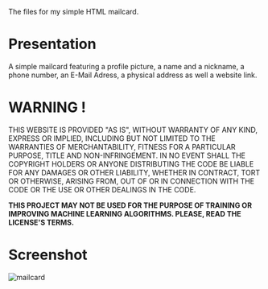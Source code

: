 The files for my simple HTML mailcard.

# Presentation
A simple mailcard featuring a profile picture, a name and a nickname, a phone number, an E-Mail Adress, a physical address as well a website link.

# WARNING !
THIS WEBSITE IS PROVIDED "AS IS", WITHOUT WARRANTY OF ANY KIND, EXPRESS OR IMPLIED, INCLUDING BUT NOT LIMITED TO THE WARRANTIES OF MERCHANTABILITY, FITNESS FOR A PARTICULAR PURPOSE, TITLE AND NON-INFRINGEMENT. IN NO EVENT SHALL THE COPYRIGHT HOLDERS OR ANYONE DISTRIBUTING THE CODE BE LIABLE FOR ANY DAMAGES OR OTHER LIABILITY, WHETHER IN CONTRACT, TORT OR OTHERWISE, ARISING FROM, OUT OF OR IN CONNECTION WITH THE CODE OR THE USE OR OTHER DEALINGS IN THE CODE.

**THIS PROJECT MAY NOT BE USED FOR THE PURPOSE OF TRAINING OR IMPROVING MACHINE LEARNING ALGORITHMS. PLEASE, READ THE LICENSE'S TERMS.** 

# Screenshot
![mailcard](https://github.com/user-attachments/assets/59174caf-5555-4e51-84a2-deadae8d6a2d)
